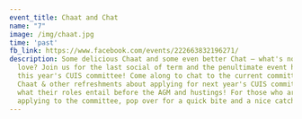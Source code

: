 ```yaml
---
event_title: Chaat and Chat
name: "7"
image: /img/chaat.jpg
time: 'past'
fb_link: https://www.facebook.com/events/222663832196271/
description: Some delicious Chaat and some even better Chat – what's not to
  love? Join us for the last social of term and the penultimate event hosted by
  this year's CUIS committee! Come along to chat to the current committee over
  Chaat & other refreshments about applying for next year's CUIS committee and
  what their roles entail before the AGM and hustings! For those who aren't
  applying to the committee, pop over for a quick bite and a nice catch up!
---
```

